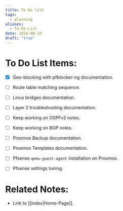```yaml
---
title: To Do list
tags:
  - planning
aliases:
  - To-Do-List
date: 2024-08-10
draft: "true"
---
```


# To Do List Items:

- [x] Geo-blocking with pfblocker-ng documentation.
- [ ] Route table matching sequence.
- [ ] Linux bridges documentation.
- [ ] Layer 2 troubleshooting documentation.
- [ ] Keep working on OSPFv2 notes.
- [ ] Keep working on BGP notes.
- [ ] Proxmox Backup documentation.
- [ ] Proxmox Templates documentation.
- [ ] Pfsense `qemu-guest-agent` installation on Proxmox.
- [ ] Pfsense settings tuning.


# Related Notes:

- Link to [[index|Home-Page]].